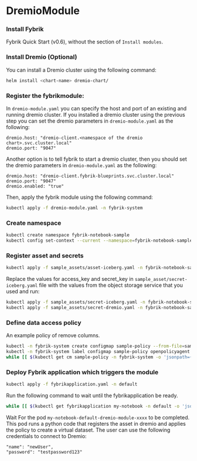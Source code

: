 # DremioModule

### Install Fybrik
Fybrik Quick Start (v0.6), without the section of `Install modules`.

### Install Dremio (Optional)
You can install a Dremio cluster using the following command:
```bash
helm install <chart-name> dremio-chart/
```

### Register the fybrikmodule:
In `dremio-module.yaml` you can specify the host and port of an existing and running dremio cluster. If you installed a dremio cluster using the previous step you can set the dremio parameters in `dremio-module.yaml` as the following:
```
dremio.host: "dremio-client.<namespace of the dremio chart>.svc.cluster.local"
dremio.port: "9047"
```

Another option is to tell fybrik to start a dremio cluster, then you should set the dremio parameters in `dremio-module.yaml` as the following:
```
dremio.host: "dremio-client.fybrik-blueprints.svc.cluster.local"
dremio.port: "9047"
dremio.enabled: "true"
```
Then, apply the fybrik module using the following command:
```bash
kubectl apply -f dremio-module.yaml -n fybrik-system
```

### Create namespace
```bash
kubectl create namespace fybrik-notebook-sample
kubectl config set-context --current --namespace=fybrik-notebook-sample
```

### Register asset and secrets
```bash
kubectl apply -f sample_assets/asset-iceberg.yaml -n fybrik-notebook-sample
```
Replace the values for access_key and secret_key in `sample_asset/secret-iceberg.yaml` file with the values from the object storage service that you used and run:
```bash
kubectl apply -f sample_assets/secret-iceberg.yaml -n fybrik-notebook-sample
kubectl apply -f sample_assets/secret-dremio.yaml -n fybrik-notebook-sample
```

### Define data access policy
An example policy of remove columns.
```bash
kubectl -n fybrik-system create configmap sample-policy --from-file=sample_assets/sample-policy.rego
kubectl -n fybrik-system label configmap sample-policy openpolicyagent.org/policy=rego
while [[ $(kubectl get cm sample-policy -n fybrik-system -o 'jsonpath={.metadata.annotations.openpolicyagent\.org/policy-status}') != '{"status":"ok"}' ]]; do echo "waiting for policy to be applied" && sleep 5; done
```

### Deploy Fybrik application which triggers the module
```bash
kubectl apply -f fybrikapplication.yaml -n default
```
Run the following command to wait until the fybrikapplication be ready.
```bash
while [[ $(kubectl get fybrikapplication my-notebook -n default -o 'jsonpath={.status.ready}') != "true" ]]; do echo "waiting for FybrikApplication" && sleep 5; done
```

Wait For the pod `my-notebook-default-dremio-module-xxxx` to be completed. This pod runs a python code that registers the asset in dremio and applies the policy to create a virtual dataset. The user can use the following credentials to connect to Dremio:

    "name": "newUser", 
    "password": "testpassword123"

